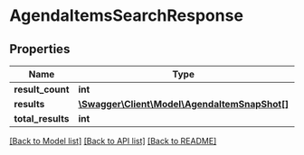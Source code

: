 # AgendaItemsSearchResponse

## Properties
Name | Type | Description | Notes
------------ | ------------- | ------------- | -------------
**result_count** | **int** |  | [optional] 
**results** | [**\Swagger\Client\Model\AgendaItemSnapShot[]**](AgendaItemSnapShot.md) |  | [optional] 
**total_results** | **int** |  | [optional] 

[[Back to Model list]](../README.md#documentation-for-models) [[Back to API list]](../README.md#documentation-for-api-endpoints) [[Back to README]](../README.md)


